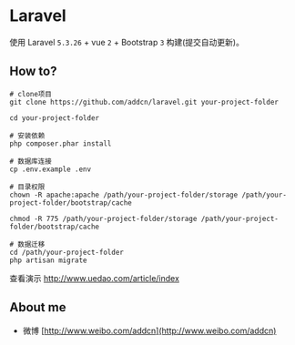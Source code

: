 # Laravel

使用 Laravel ```5.3.26``` +  vue ```2``` + Bootstrap ```3``` 构建(提交自动更新)。

## How to?

```
# clone项目
git clone https://github.com/addcn/laravel.git your-project-folder

cd your-project-folder

# 安装依赖
php composer.phar install

# 数据库连接
cp .env.example .env

# 目录权限
chown -R apache:apache /path/your-project-folder/storage /path/your-project-folder/bootstrap/cache

chmod -R 775 /path/your-project-folder/storage /path/your-project-folder/bootstrap/cache

# 数据迁移
cd /path/your-project-folder
php artisan migrate

```
查看演示 http://www.uedao.com/article/index


## About me

- 微博 [http://www.weibo.com/addcn](http://www.weibo.com/addcn)
